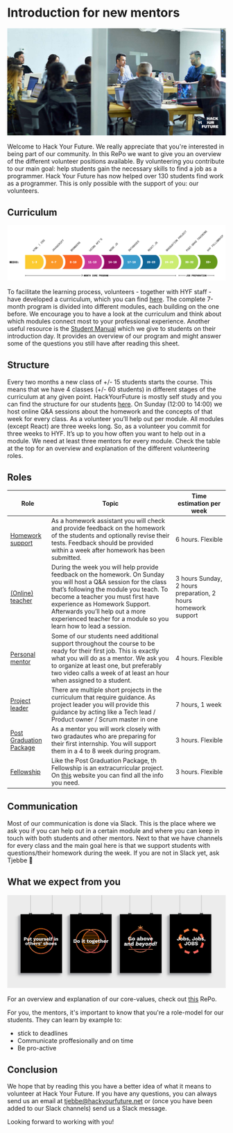 

# Introduction for new mentors

![mentor](assets/mentor.jpg)

Welcome to Hack Your Future. We really appreciate that you're interested in being part of our community. In this RePo we want to give you an overview of the different volunteer positions available. By volunteering you contribute to our main goal: help students gain the necessary skills to find a job as a programmer. Hack Your Future has now helped over 130 students find work as a programmer. This is only possible with the support of you: our volunteers.

## Curriculum
![theprogram](assets/program.png)

To facilitate the learning process, volunteers - together with HYF staff - have developed a curriculum, which you can find [here](www.github.com/hackyourfuture). The complete 7-month program is divided into different modules, each building on the one before. We encourage you to have a look at the curriculum and think about which modules connect most to your professional experience. Another useful resource is the [Student Manual](https://docs.google.com/document/d/1YzPC7m9vOCb0h4EFCqLChw1L096XcbJv3dK3k7VooQM/edit?usp=sharing) which we give to students on their introduction day. It provides an overview of our program and might answer some of the questions you still have after reading this sheet. 

## Structure
Every two months a new class of +/- 15 students starts the course. This means that we have 4 classes (+/- 60 students) in different stages of the curriculum at any given point. HackYourFuture is mostly self study and you can find the structure for our students [here](https://docs.google.com/document/d/1JUaEbxMQTyljAPFsWIbbLwwvvIXZ0VCHmCCN8RaeVIc/edit?usp=sharing). On Sunday (12:00 to 14:00) we host online Q&A sessions about the homework and the concepts of that week for every class. 
As a volunteer you’ll help out per module. All modules (except React) are three weeks long. So, as a volunteer you commit for three weeks to HYF. It’s up to you how often you want to help out in a module. 
We need at least three mentors for every module. Check the table at the top for an overview and explanation of the different volunteering roles.  

## Roles
| Role              | Topic                                 | Time estimation per week |
| ------            | --------------------------------------| --------------- |
| [Homework support](./homework-support)  | As a homework assistant you will check and provide feedback on the homework of the students and optionally revise their tests. Feedback should be provided within a week after homework has been submitted.| 6 hours. Flexible |
| [(Online) teacher](./online-teaching)   | During the week you will help provide feedback on the homework. On Sunday you will host a Q&A session for the class that’s following the module you teach. To become a teacher you must first have experience as Homework Support. Afterwards you’ll help out a more experienced teacher for a module so you learn how to lead a session.  | 3 hours Sunday, 2 hours preparation, 2 hours homework support|
| [Personal mentor](./coding-mentor)      | Some of our students need additional support throughout the course to be ready for their first job. This is exactly what you will do as a mentor. We ask you to organize at least one, but preferably two video calls a week of at least an hour when assigned to a student. |4 hours. Flexible |
| [Project leader](./project-leader)      | There are multiple short projects in the curriculum that require guidance. As project leader you will provide this guidance by acting like a Tech lead / Product owner / Scrum master in one | 7 hours, 1 week |
| [Post Graduation Package](https://github.com/HackYourFuture/post-grad-ed/blob/master/mentoringpgp.md)        |  As a mentor you will work closely with two gradautes who are preparing for their first internship. You will support them in a 4 to 8 week during program.           | 3 hours. Flexible |
| [Fellowship](https://github.com/HackYourFuture/Fellowship) |  Like the Post Graduation Package, th Fellowship is an extracurricular project. On [this](https://www.hackyourfuture.net/fellowship/) website you can find all the info you need.            | 3 hours. Flexible |

## Communication
Most of our communication is done via Slack. This is the place where we ask you if you can help out in a certain module and where you can keep in touch with both students and other mentors.
Next to that we have channels for every class and the main goal here is that we support students with questions/their homework during the week. If you are not in Slack yet, ask Tjebbe :information_desk_person:

## What we expect from you
![values](assets/posters.jpg)

For an overview and explanation of our core-values, check out [this](https://github.com/HackYourFuture/values) RePo. 

For you, the mentors, it's important to know that you're a role-model for our students. They can learn by example to:
* stick to deadlines
* Communicate proffesionally and on time
* Be pro-active 

## Conclusion
We hope that by reading this you have a better idea of what it means to volunteer at Hack Your Future. If you have any questions, you can always send us an email at tjebbe@hackyourfuture.net or (once you have been added to our Slack channels) send us a Slack message.

Looking forward to working with you!

